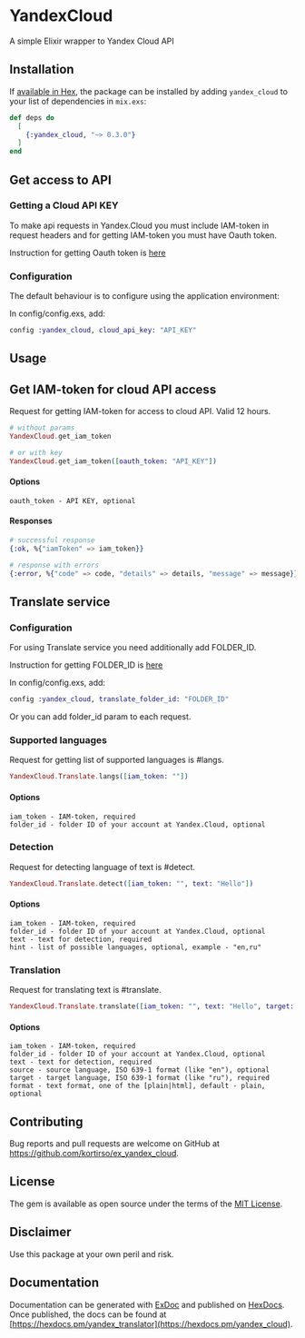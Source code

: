# YandexCloud

A simple Elixir wrapper to Yandex Cloud API

## Installation

If [available in Hex](https://hex.pm/docs/publish), the package can be installed
by adding `yandex_cloud` to your list of dependencies in `mix.exs`:

```elixir
def deps do
  [
    {:yandex_cloud, "~> 0.3.0"}
  ]
end
```

## Get access to API

### Getting a Cloud API KEY

To make api requests in Yandex.Cloud you must include IAM-token in request headers and for getting IAM-token you must have Oauth token.

Instruction for getting Oauth token is [here](https://cloud.yandex.com/docs/iam/operations/iam-token/create)

### Configuration

The default behaviour is to configure using the application environment:

In config/config.exs, add:

```elixir
config :yandex_cloud, cloud_api_key: "API_KEY"
```

## Usage

## Get IAM-token for cloud API access

Request for getting IAM-token for access to cloud API. Valid 12 hours.

```elixir
# without params
YandexCloud.get_iam_token

# or with key
YandexCloud.get_iam_token([oauth_token: "API_KEY"])
```

#### Options

    oauth_token - API KEY, optional

#### Responses

```elixir
# successful response
{:ok, %{"iamToken" => iam_token}}

# response with errors
{:error, %{"code" => code, "details" => details, "message" => message}}
```

## Translate service

### Configuration

For using Translate service you need additionally add FOLDER_ID.

Instruction for getting FOLDER_ID is [here](https://cloud.yandex.com/docs/translate/concepts/auth)

In config/config.exs, add:

```elixir
config :yandex_cloud, translate_folder_id: "FOLDER_ID"
```

Or you can add folder_id param to each request.

### Supported languages

Request for getting list of supported languages is #langs.

```elixir
YandexCloud.Translate.langs([iam_token: ""])
```

#### Options

    iam_token - IAM-token, required
    folder_id - folder ID of your account at Yandex.Cloud, optional

### Detection

Request for detecting language of text is #detect.

```elixir
YandexCloud.Translate.detect([iam_token: "", text: "Hello"])
```

#### Options

    iam_token - IAM-token, required
    folder_id - folder ID of your account at Yandex.Cloud, optional
    text - text for detection, required
    hint - list of possible languages, optional, example - "en,ru"

### Translation

Request for translating text is #translate.

```elixir
YandexCloud.Translate.translate([iam_token: "", text: "Hello", target: "ru"])
```
#### Options

    iam_token - IAM-token, required
    folder_id - folder ID of your account at Yandex.Cloud, optional
    text - text for detection, required
    source - source language, ISO 639-1 format (like "en"), optional
    target - target language, ISO 639-1 format (like "ru"), required
    format - text format, one of the [plain|html], default - plain, optional

## Contributing

Bug reports and pull requests are welcome on GitHub at https://github.com/kortirso/ex_yandex_cloud.

## License

The gem is available as open source under the terms of the [MIT License](http://opensource.org/licenses/MIT).

## Disclaimer

Use this package at your own peril and risk.

## Documentation

Documentation can be generated with [ExDoc](https://github.com/elixir-lang/ex_doc)
and published on [HexDocs](https://hexdocs.pm). Once published, the docs can
be found at [https://hexdocs.pm/yandex_translator](https://hexdocs.pm/yandex_cloud).

